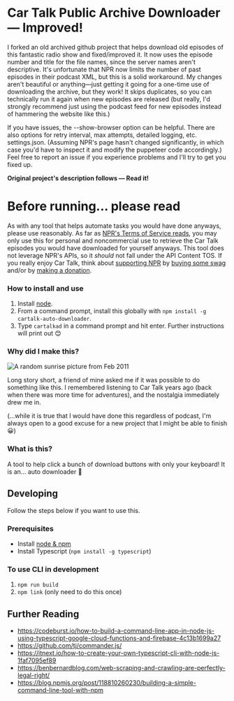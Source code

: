 # Car Talk Public Archive Downloader — Improved!

I forked an old archived github project that helps download old episodes of this fantastic radio show and fixed/improved it. It now uses the episode number and title for the file names, since the server names aren't descriptive. It's unfortunate that NPR now limits the number of past episodes in their podcast XML, but this is a solid workaround. My changes aren't beautiful or anything—just getting it going for a one-time use of downloading the archive, but they work! It skips duplicates, so you can technically run it again when new episodes are released (but really, I'd strongly recommend just using the podcast feed for new episodes instead of hammering the website like this.)  

If you have issues, the --show-browser option can be helpful. There are also options for retry interval, max attempts, detailed logging, etc. settings.json. (Assuming NPR's page hasn't changed significantly, in which case you'd have to inspect it and modify the puppeteer code accordingly.) Feel free to report an issue if you experience problems and I'll try to get you fixed up.

**Original project's description follows — Read it!**


# Before running... please read

As with any tool that helps automate tasks you would have done anyways, please use reasonably. As far as [NPR's Terms of Service reads](https://www.npr.org/about-npr/179876898/terms-of-use), you may only use this for personal and noncommercial use to retrieve the Car Talk episodes you would have downloaded for yourself anyways. This tool does not leverage NPR's APIs, so it *should* not fall under the API Content TOS. If you really enjoy Car Talk, think about [supporting NPR](https://www.npr.org/support) by [buying some swag](https://shop.npr.org/) and/or by [making a donation](https://www.npr.org/donations/support).

### How to install and use

1. Install [node](https://nodejs.org/en/).
2. From a command prompt, install this globally with `npm install -g cartalk-auto-downloader`.
3. Type `cartalkad` in a command prompt and hit enter. Further instructions will print out 😊

### Why did I make this?

![A random sunrise picture from Feb 2011](./docs/assets/SomeSunriseFrom2011.jpg)

Long story short, a friend of mine asked me if it was possible to do something like this. I remembered listening to Car Talk years ago (back when there was more time for adventures), and the nostalgia immediately drew me in. 

(...while it is true that I would have done this regardless of podcast, I'm always open to a good excuse for a new project that I might be able to finish 😀)

### What is this?

A tool to help click a bunch of download buttons with only your keyboard! It is an... auto downloader 🤔  

## Developing

Follow the steps below if you want to use this.

### Prerequisites

* Install [node & npm](https://www.npmjs.com/get-npm)
* Install Typescript (`npm install -g typescript`)

### To use CLI in development

1. `npm run build`
2. `npm link` (only need to do this once)

## Further Reading

* https://codeburst.io/how-to-build-a-command-line-app-in-node-js-using-typescript-google-cloud-functions-and-firebase-4c13b1699a27
* https://github.com/tj/commander.js/
* https://itnext.io/how-to-create-your-own-typescript-cli-with-node-js-1faf7095ef89
* https://benbernardblog.com/web-scraping-and-crawling-are-perfectly-legal-right/
* https://blog.npmjs.org/post/118810260230/building-a-simple-command-line-tool-with-npm

